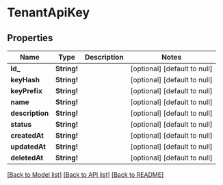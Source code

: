 # TenantApiKey

## Properties
Name | Type | Description | Notes
------------ | ------------- | ------------- | -------------
**Id_** | **String!** |  | [optional] [default to null]
**keyHash** | **String!** |  | [optional] [default to null]
**keyPrefix** | **String!** |  | [optional] [default to null]
**name** | **String!** |  | [optional] [default to null]
**description** | **String!** |  | [optional] [default to null]
**status** | **String!** |  | [optional] [default to null]
**createdAt** | **String!** |  | [optional] [default to null]
**updatedAt** | **String!** |  | [optional] [default to null]
**deletedAt** | **String!** |  | [optional] [default to null]

[[Back to Model list]](../README.md#documentation-for-models) [[Back to API list]](../README.md#documentation-for-api-endpoints) [[Back to README]](../README.md)


